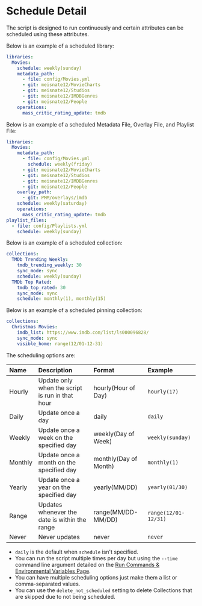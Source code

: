 # Schedule Detail

The script is designed to run continuously and certain attributes can be scheduled using these attributes.

Below is an example of a scheduled library: 
```yaml
libraries:
  Movies:
    schedule: weekly(sunday)
    metadata_path:
      - file: config/Movies.yml
      - git: meisnate12/MovieCharts
      - git: meisnate12/Studios
      - git: meisnate12/IMDBGenres
      - git: meisnate12/People
    operations:
      mass_critic_rating_update: tmdb
```

Below is an example of a scheduled Metadata File, Overlay File, and Playlist File: 
```yaml
libraries:
  Movies:
    metadata_path:
      - file: config/Movies.yml
        schedule: weekly(friday)
      - git: meisnate12/MovieCharts
      - git: meisnate12/Studios
      - git: meisnate12/IMDBGenres
      - git: meisnate12/People
    overlay_path:
      - git: PMM/overlays/imdb
    schedule: weekly(saturday)
    operations:
      mass_critic_rating_update: tmdb
playlist_files:
  - file: config/Playlists.yml
    schedule: weekly(sunday)
```

Below is an example of a scheduled collection: 
```yaml
collections:
  TMDb Trending Weekly:
    tmdb_trending_weekly: 30
    sync_mode: sync
    schedule: weekly(sunday)
  TMDb Top Rated:
    tmdb_top_rated: 30
    sync_mode: sync
    schedule: monthly(1), monthly(15)
```

Below is an example of a scheduled pinning collection: 
```yaml
collections:
  Christmas Movies:
    imdb_list: https://www.imdb.com/list/ls000096828/
    sync_mode: sync
    visible_home: range(12/01-12-31)
```

The scheduling options are:

| Name    | Description                                     | Format                | Example              |
|:--------|:------------------------------------------------|:----------------------|:---------------------|
| Hourly  | Update only when the script is run in that hour | hourly(Hour of Day)   | `hourly(17)`         |
| Daily   | Update once a day                               | daily                 | `daily`              |
| Weekly  | Update once a week on the specified day         | weekly(Day of Week)   | `weekly(sunday)`     |
| Monthly | Update once a month on the specified day        | monthly(Day of Month) | `monthly(1)`         |
| Yearly  | Update once a year on the specified day         | yearly(MM/DD)         | `yearly(01/30)`      |
| Range   | Updates whenever the date is within the range   | range(MM/DD-MM/DD)    | `range(12/01-12/31)` |
| Never   | Never updates                                   | never                 | `never`              |

* `daily` is the default when `schedule` isn't specified.
* You can run the script multiple times per day but using the `--time` command line argument detailed on the [Run Commands & Environmental Variables Page](../../home/environmental.md#time-to-run).
* You can have multiple scheduling options just make them a list or comma-separated values.
* You can use the `delete_not_scheduled` setting to delete Collections that are skipped due to not being scheduled.